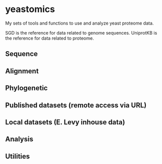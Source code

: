 # yeastomics
My sets of tools and functions to use and analyze yeast proteome data.

SGD is the reference for data related to genome sequences.
UniprotKB is the reference for data related to proteome.


## Sequence
## Alignment
## Phylogenetic
## Published datasets (remote access via URL)
## Local datasets (E. Levy inhouse data)
## Analysis
## Utilities

